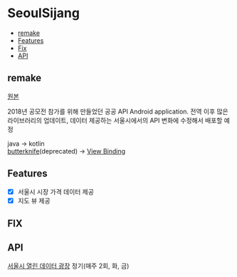 # SeoulSijang

- [remake](https://github.com/meanu/SeoulSijang#remake)
- [Features](https://github.com/meanu/SeoulSijang#features)
- [Fix](https://github.com/meanu/SeoulSijang#API)
- [API](https://github.com/meanu/SeoulSijang#API)


## **remake**

[원본](https://github.com/meanu/2018seoul-27)

2018년 공모전 참가를 위해 만들었던 공공 API Android application. 
전역 이후 많은 라이브러리의 업데이트, 데이터 제공하는 서울시에서의 API 변화에 수정해서 배포할 예정

java → kotlin\
[butterknife](https://github.com/JakeWharton/butterknife)(deprecated) → [View Binding](https://developer.android.com/topic/libraries/view-binding) 

## **Features**

- [x]  서울시 시장 가격 데이터 제공
- [x]  지도 뷰 제공

## **FIX**

## **API**

[서울시 열린 데이터 광장](http://data.seoul.go.kr/dataList/OA-1170/S/1/datasetView.do)
정기(매주 2회, 화, 금)
